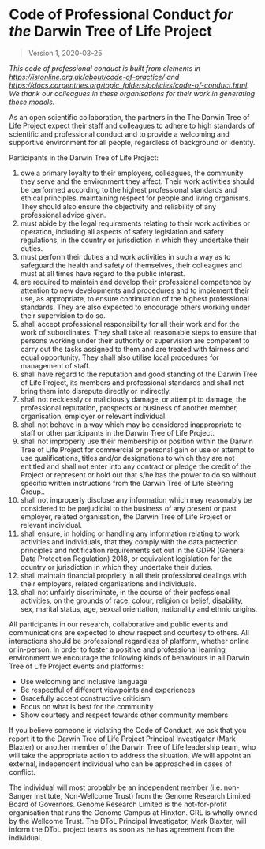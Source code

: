 # Code of Professional Conduct *for the* Darwin Tree of Life Project
 
> Version 1, 2020-03-25

*This code of professional conduct is built from elements in https://istonline.org.uk/about/code-of-practice/ and https://docs.carpentries.org/topic_folders/policies/code-of-conduct.html. We thank our colleagues in these organisations for their work in generating these models.*

As an open scientific collaboration, the partners in the The Darwin Tree of Life Project expect their staff and colleagues to adhere to high standards of scientific and professional conduct and to provide a welcoming and supportive environment for all people, regardless of background or identity.

Participants in the Darwin Tree of Life Project:
1. owe a primary loyalty to their employers, colleagues, the community they serve and
the environment they affect. Their work activities should be performed according to the highest professional standards and ethical principles, maintaining respect for people and living organisms. They should also ensure the objectivity and reliability of any professional advice given.
2. must abide by the legal requirements relating to their work activities or operation, including all aspects of safety legislation and safety regulations, in the country or jurisdiction in which they undertake their duties.
3. must perform their duties and work activities in such a way as to safeguard the health and safety of themselves, their colleagues and must at all times have regard to the public interest.
4. are required to maintain and develop their professional competence by attention to new developments and procedures and to implement their use, as appropriate, to ensure continuation of the highest professional standards. They are also expected to encourage others working under their supervision to do so.
5. shall accept professional responsibility for all their work and for the work of subordinates. They shall take all reasonable steps to ensure that persons working under their authority or supervision are competent to carry out the tasks assigned to them and are treated with fairness and equal opportunity. They shall also utilise local procedures for management of staff.
6. shall have regard to the reputation and good standing of the Darwin Tree of Life Project, its members and professional standards and shall not bring them into disrepute directly or indirectly.
7. shall not recklessly or maliciously damage, or attempt to damage, the professional reputation, prospects or business of another member, organisation, employer or relevant individual.
8. shall not behave in a way which may be considered inappropriate to staff or other participants in the Darwin Tree of Life Project.
9. shall not improperly use their membership or position within the Darwin Tree of Life Project for commercial or personal gain or use or attempt to use qualifications, titles and/or designations to which they are not entitled and shall not enter into any contract or pledge the credit of the Project or represent or hold out that s/he has the power to do so without specific written instructions from the Darwin Tree of Life Steering Group..
10. shall not improperly disclose any information which may reasonably be considered to be prejudicial to the business of any present or past employer, related organisation, the Darwin Tree of Life Project or relevant individual.
11. shall ensure, in holding or handling any information relating to work activities and individuals, that they comply with the data protection principles and notification requirements set out in the GDPR (General Data Protection Regulation) 2018, or equivalent legislation for the country or jurisdiction in which they undertake their duties.
12. shall maintain financial propriety in all their professional dealings with their employers, related organisations and individuals.
13. shall not unfairly discriminate, in the course of their professional activities, on the grounds of race, colour, religion or belief, disability, sex, marital status, age, sexual orientation, nationality and ethnic origins.

All participants in our research, collaborative and public events and communications are expected to show respect and courtesy to others. All interactions should be professional regardless of platform, whether online or in-person. In order to foster a positive and professional learning environment we encourage the following kinds of behaviours in all Darwin Tree of Life Project events and platforms:

* Use welcoming and inclusive language
* Be respectful of different viewpoints and experiences
* Gracefully accept constructive criticism
* Focus on what is best for the community
* Show courtesy and respect towards other community members

If you believe someone is violating the Code of Conduct, we ask that you report it to the Darwin Tree of Life Project Principal Investigator (Mark Blaxter) or another member of the Darwin Tree of Life leadership team, who will take the appropriate action to address the situation. We will appoint an external, independent individual who can be approached in cases of conflict.

The individual will most probably be an independent member (i.e. non-Sanger Institute, Non-Wellcome Trust) from the Genome Research Limited Board of Governors. Genome Research Limited is the not-for-profit organisation that runs the Genome Campus at Hinxton. GRL is wholly owned by the Wellcome Trust. The DToL Principal Investigator, Mark Blaxter, will inform the DToL project teams as soon as he has agreement from the individual.
